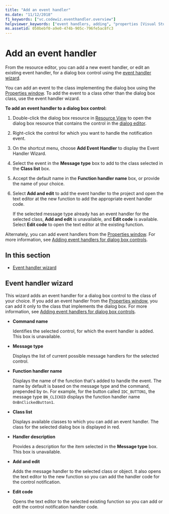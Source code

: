 ```yaml
---
title: "Add an event handler"
ms.date: "11/12/2018"
f1_keywords: ["vc.codewiz.eventhandler.overview"]
helpviewer_keywords: ["event handlers, adding", "properties [Visual Studio], MSBuild", "MSBuild, properties", "event handler wizard [C++]"]
ms.assetid: 050bebf0-a9e0-474b-905c-796fe5ac8fc3
---
```

# Add an event handler

From the resource editor, you can add a new event handler, or edit an existing event handler, for a dialog box control using the [event handler wizard](#event-handler-wizard).

You can add an event to the class implementing the dialog box using the [Properties window](/visualstudio/ide/reference/properties-window). To add the event to a class other than the dialog box class, use the event handler wizard.

**To add an event handler to a dialog box control:**

1. Double-click the dialog box resource in [Resource View](../windows/how-to-create-a-resource-script-file.md#create-resources) to open the dialog box resource that contains the control in the [dialog editor](../windows/dialog-editor.md).

1. Right-click the control for which you want to handle the notification event.

1. On the shortcut menu, choose **Add Event Handler** to display the Event Handler Wizard.

1. Select the event in the **Message type** box to add to the class selected in the **Class list** box.

1. Accept the default name in the **Function handler name** box, or provide the name of your choice.

1. Select **Add and edit** to add the event handler to the project and open the text editor at the new function to add the appropriate event handler code.

   If the selected message type already has an event handler for the selected class, **Add and edit** is unavailable, and **Edit code** is available. Select **Edit code** to open the text editor at the existing function.

Alternately, you can add event handlers from the [Properties window](/visualstudio/ide/reference/properties-window). For more information, see [Adding event handlers for dialog box controls](../windows/adding-event-handlers-for-dialog-box-controls.md).

## In this section

- [Event handler wizard](#event-handler-wizard)

## Event handler wizard

This wizard adds an event handler for a dialog box control to the class of your choice. If you add an event handler from the [Properties window](/visualstudio/ide/reference/properties-window), you can add it only to the class that implements the dialog box. For more information, see [Adding event handlers for dialog box controls](../windows/adding-event-handlers-for-dialog-box-controls.md).

- **Command name**

  Identifies the selected control, for which the event handler is added. This box is unavailable.

- **Message type**

  Displays the list of current possible message handlers for the selected control.

- **Function handler name**

  Displays the name of the function that's added to handle the event. The name by default is based on the message type and the command, prepended by `On`. For example, for the button called `IDC_BUTTON1`, the message type `BN_CLICKED` displays the function handler name `OnBnClickedButton1`.

- **Class list**

  Displays available classes to which you can add an event handler. The class for the selected dialog box is displayed in red.

- **Handler description**

  Provides a description for the item selected in the **Message type** box. This box is unavailable.

- **Add and edit**

  Adds the message handler to the selected class or object. It also opens the text editor to the new function so you can add the handler code for the control notification.

- **Edit code**

  Opens the text editor to the selected existing function so you can add or edit the control notification handler code.
